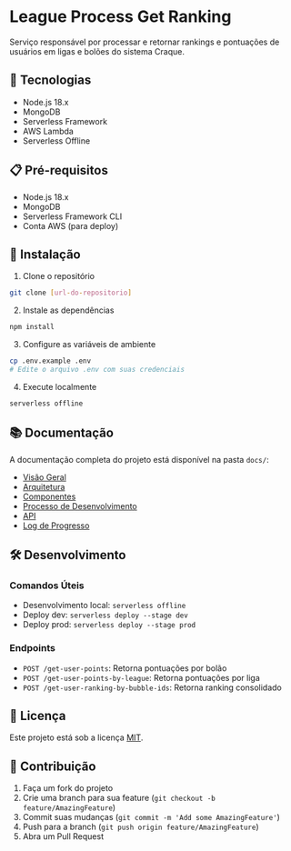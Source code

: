 # League Process Get Ranking

Serviço responsável por processar e retornar rankings e pontuações de usuários em ligas e bolões do sistema Craque.

## 🚀 Tecnologias

- Node.js 18.x
- MongoDB
- Serverless Framework
- AWS Lambda
- Serverless Offline

## 📋 Pré-requisitos

- Node.js 18.x
- MongoDB
- Serverless Framework CLI
- Conta AWS (para deploy)

## 🔧 Instalação

1. Clone o repositório
```bash
git clone [url-do-repositorio]
```

2. Instale as dependências
```bash
npm install
```

3. Configure as variáveis de ambiente
```bash
cp .env.example .env
# Edite o arquivo .env com suas credenciais
```

4. Execute localmente
```bash
serverless offline
```

## 📚 Documentação

A documentação completa do projeto está disponível na pasta `docs/`:

- [Visão Geral](docs/00-project-overview.md)
- [Arquitetura](docs/01-architecture.md)
- [Componentes](docs/02-components.md)
- [Processo de Desenvolvimento](docs/03-development-process.md)
- [API](docs/04-api-documentation.md)
- [Log de Progresso](docs/05-progress-log.md)

## 🛠️ Desenvolvimento

### Comandos Úteis

- Desenvolvimento local: `serverless offline`
- Deploy dev: `serverless deploy --stage dev`
- Deploy prod: `serverless deploy --stage prod`

### Endpoints

- `POST /get-user-points`: Retorna pontuações por bolão
- `POST /get-user-points-by-league`: Retorna pontuações por liga
- `POST /get-user-ranking-by-bubble-ids`: Retorna ranking consolidado

## 📝 Licença

Este projeto está sob a licença [MIT](LICENSE).

## 🤝 Contribuição

1. Faça um fork do projeto
2. Crie uma branch para sua feature (`git checkout -b feature/AmazingFeature`)
3. Commit suas mudanças (`git commit -m 'Add some AmazingFeature'`)
4. Push para a branch (`git push origin feature/AmazingFeature`)
5. Abra um Pull Request